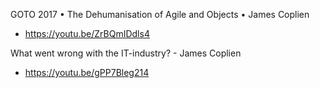 GOTO 2017 • The Dehumanisation of Agile and Objects • James Coplien
* https://youtu.be/ZrBQmIDdls4

What went wrong with the IT-industry? - James Coplien
* https://youtu.be/gPP7Bleg214
